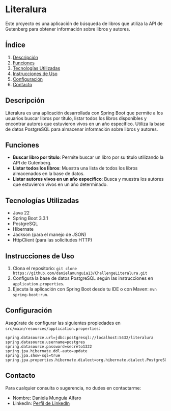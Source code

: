 
# Literalura

Este proyecto es una aplicación de búsqueda de libros que utiliza la API de Gutenberg para obtener información sobre libros y autores.

## Índice

1. [Descripción](#descripción)
2. [Funciones](#funciones)
3. [Tecnologías Utilizadas](#tecnologías-utilizadas)
4. [Instrucciones de Uso](#instrucciones-de-uso)
5. [Configuración](#configuración)
6. [Contacto](#contacto)

## Descripción

Literalura es una aplicación desarrollada con Spring Boot que permite a los usuarios buscar libros por título, listar todos los libros disponibles y encontrar autores que estuvieron vivos en un año específico. Utiliza la base de datos PostgreSQL para almacenar información sobre libros y autores.

## Funciones

- **Buscar libro por título**: Permite buscar un libro por su título utilizando la API de Gutenberg.
- **Listar todos los libros**: Muestra una lista de todos los libros almacenados en la base de datos.
- **Listar autores vivos en un año específico**: Busca y muestra los autores que estuvieron vivos en un año determinado.

## Tecnologías Utilizadas

- Java 22
- Spring Boot 3.3.1
- PostgreSQL
- Hibernate
- Jackson (para el manejo de JSON)
- HttpClient (para las solicitudes HTTP)

## Instrucciones de Uso

1. Clona el repositorio: `git clone https://github.com/danielamunguia13/ChallengeLiteralura.git`
2. Configura la base de datos PostgreSQL según las instrucciones en `application.properties`.
3. Ejecuta la aplicación con Spring Boot desde tu IDE o con Maven: `mvn spring-boot:run`.

## Configuración

Asegúrate de configurar las siguientes propiedades en `src/main/resources/application.properties`:

```properties
spring.datasource.url=jdbc:postgresql://localhost:5432/literalura
spring.datasource.username=postgres
spring.datasource.password=secreto1322
spring.jpa.hibernate.ddl-auto=update
spring.jpa.show-sql=true
spring.jpa.properties.hibernate.dialect=org.hibernate.dialect.PostgreSQLDialect
```

## Contacto

Para cualquier consulta o sugerencia, no dudes en contactarme:

- Nombre: Daniela Munguía Alfaro
- LinkedIn: [Perfil de LinkedIn](https://www.linkedin.com/in/danielamunguiaalfaro)

